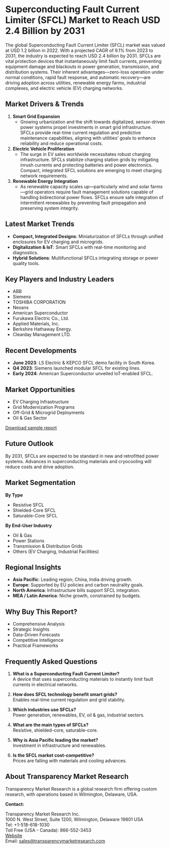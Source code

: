 
# Superconducting Fault Current Limiter (SFCL) Market to Reach USD 2.4 Billion by 2031

The global Superconducting Fault Current Limiter (SFCL) market was valued at USD 1.2 billion in 2022. With a projected CAGR of 9.1% from 2023 to 2031, the industry is expected to reach USD 2.4 billion by 2031. SFCLs are vital protection devices that instantaneously limit fault currents, preventing equipment damage and blackouts in power generation, transmission, and distribution systems. Their inherent advantages—zero-loss operation under normal conditions, rapid fault response, and automatic recovery—are driving adoption across utilities, renewable energy farms, industrial complexes, and electric vehicle (EV) charging networks.

## Market Drivers & Trends

1. **Smart Grid Expansion**
   - Growing urbanization and the shift towards digitalized, sensor-driven power systems propel investments in smart grid infrastructure. SFCLs provide real-time current regulation and predictive maintenance capabilities, aligning with utilities’ goals to enhance reliability and reduce operational costs.
2. **Electric Vehicle Proliferation**
   - The surge in EV sales worldwide necessitates robust charging infrastructure. SFCLs stabilize charging station grids by mitigating inrush currents and protecting batteries and power electronics. Compact, integrated SFCL solutions are emerging to meet charging network requirements.
3. **Renewable Energy Integration**
   - As renewable capacity scales up—particularly wind and solar farms—grid operators require fault management solutions capable of handling bidirectional power flows. SFCLs ensure safe integration of intermittent renewables by preventing fault propagation and preserving system integrity.

## Latest Market Trends

- **Compact, Integrated Designs**: Miniaturization of SFCLs through unified enclosures for EV charging and microgrids.
- **Digitalization & IoT**: Smart SFCLs with real-time monitoring and diagnostics.
- **Hybrid Solutions**: Multifunctional SFCLs integrating storage or power quality tools.

## Key Players and Industry Leaders

- ABB
- Siemens
- TOSHIBA CORPORATION
- Nexans
- American Superconductor
- Furukawa Electric Co., Ltd.
- Applied Materials, Inc.
- Berkshire Hathaway Energy.
- Clearday Management LTD.

## Recent Developments

- **June 2023**: LS Electric & KEPCO SFCL demo facility in South Korea.
- **Q4 2023**: Siemens launched modular SFCL for existing lines.
- **Early 2024**: American Superconductor unveiled IoT-enabled SFCL.

## Market Opportunities

- EV Charging Infrastructure
- Grid Modernization Programs
- Off-Grid & Microgrid Deployments
- Oil & Gas Sector

[Download sample report](https://www.transparencymarketresearch.com/sample/sample.php?flag=S&rep_id=53910)

## Future Outlook

By 2031, SFCLs are expected to be standard in new and retrofitted power systems. Advances in superconducting materials and cryocooling will reduce costs and drive adoption.

## Market Segmentation

**By Type**
- Resistive SFCL
- Shielded-Core SFCL
- Saturable-Core SFCL

**By End-User Industry**
- Oil & Gas
- Power Stations
- Transmission & Distribution Grids
- Others (EV Charging, Industrial Facilities)

## Regional Insights

- **Asia Pacific**: Leading region; China, India driving growth.
- **Europe**: Supported by EU policies and carbon neutrality goals.
- **North America**: Infrastructure bills support SFCL integration.
- **MEA / Latin America**: Niche growth, constrained by budgets.

## Why Buy This Report?

- Comprehensive Analysis
- Strategic Insights
- Data-Driven Forecasts
- Competitive Intelligence
- Practical Frameworks

## Frequently Asked Questions

1. **What is a Superconducting Fault Current Limiter?**  
   A device that uses superconducting materials to instantly limit fault currents in electrical networks.

2. **How does SFCL technology benefit smart grids?**  
   Enables real-time current regulation and grid stability.

3. **Which industries use SFCLs?**  
   Power generation, renewables, EV, oil & gas, industrial sectors.

4. **What are the main types of SFCLs?**  
   Resistive, shielded-core, saturable-core.

5. **Why is Asia Pacific leading the market?**  
   Investment in infrastructure and renewables.

6. **Is the SFCL market cost-competitive?**  
   Prices are falling with materials and cooling advances.

## About Transparency Market Research

Transparency Market Research is a global research firm offering custom research, with operations based in Wilmington, Delaware, USA.

**Contact:**

Transparency Market Research Inc.  
1000 N. West Street, Suite 1200, Wilmington, Delaware 19801 USA  
Tel: +1-518-618-1030  
Toll Free (USA - Canada): 866-552-3453  
[Website](https://www.transparencymarketresearch.com)  
Email: sales@transparencymarketresearch.com
